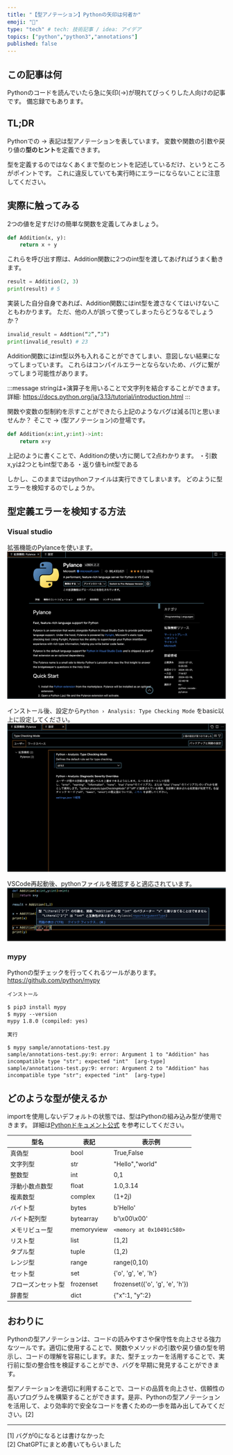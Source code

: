 ```yaml
---
title: "【型アノテーション】Pythonの矢印は何者か"
emoji: "🤔"
type: "tech" # tech: 技術記事 / idea: アイデア
topics: ["python","python3","annotations"]
published: false
---
```



## この記事は何
Pythonのコードを読んでいたら急に矢印(->)が現れてびっくりした人向けの記事です。
備忘録でもあります。

## TL;DR
Pythonでの -> 表記は型アノテーションを表しています。
変数や関数の引数や戻り値の**型のヒント**を定義できます。

型を定義するのではなくあくまで型のヒントを記述しているだけ、というところがポイントです。
これに違反していても実行時にエラーにならないことに注意してください。

## 実際に触ってみる
2つの値を足すだけの簡単な関数を定義してみましょう。

```python
def Addition(x, y):
    return x + y
```

これらを呼び出す際は、Addition関数に2つのint型を渡してあげればうまく動きます。

```python
result = Addition(2, 3)
print(result) # 5
```

実装した自分自身であれば、Addition関数にはint型を渡さなくてはいけないこともわかります。
ただ、他の人が誤って使ってしまったらどうなるでしょうか？

```python
invalid_result = Addtion(“2”,”3”)
print(invalid_result) # 23
```

Addition関数にはint型以外も入れることができてしまい、意図しない結果になってしまっています。
これらはコンパイルエラーとならないため、バグに繋がってしまう可能性があります。

:::message
stringは+演算子を用いることで文字列を結合することができます。
詳細: https://docs.python.org/ja/3.13/tutorial/introduction.html
:::

関数や変数の型制約を示すことができたら上記のようなバグは減る[1]と思いませんか？
そこで -> (型アノテーション)の登場です。

``` python
def Addition(x:int,y:int)->int:
    return x+y
```

上記のように書くことで、Additionの使い方に関して2点わかります。
・引数x,yは2つともint型である
・返り値もint型である

しかし、このままではpythonファイルは実行できてしまいます。
どのように型エラーを検知するのでしょうか。

## 型定義エラーを検知する方法
### Visual studio
拡張機能のPylanceを使います。
![Pylanceをインストール](/images/others/what-is-python-annotations.png)

インストール後、設定から`Python › Analysis: Type Checking Mode` をbasic以上に設定してください。
![Pylance設定](/images/others/what-is-python-annotations2.png)

VSCode再起動後、pythonファイルを確認すると適応されています。
![Pylance設定](/images/others/what-is-python-annotations3.png)



### mypy
Pythonの型チェックを行ってくれるツールがあります。
https://github.com/python/mypy

`インストール`
```
$ pip3 install mypy
$ mypy --version     
mypy 1.8.0 (compiled: yes)
```

`実行`
```
$ mypy sample/annotations-test.py 
sample/annotations-test.py:9: error: Argument 1 to "Addition" has incompatible type "str"; expected "int"  [arg-type]
sample/annotations-test.py:9: error: Argument 2 to "Addition" has incompatible type "str"; expected "int"  [arg-type]
```

## どのような型が使えるか
importを使用しないデフォルトの状態では、型はPythonの組み込み型が使用できます。
詳細は[Pythonドキュメント公式](https://docs.python.org/ja/3/library/stdtypes.html#bitwise-operations-on-integer-types) を参考にしてください。

| 型名 | 表記 | 表示例 | 
| ---- | ---- | ---- |
| 真偽型 | bool | True,False |
| 文字列型 | str | "Hello","world" |
| 整数型 | int | 0,1 |
| 浮動小数点数型 | float | 1.0,3.14 |
| 複素数型 | complex | (1+2j) |
| バイト型 | bytes | b'Hello' |
| バイト配列型 | bytearray | b'\x00\x00' |
| メモリビュー型 | memoryview | `<memory at 0x10491c580>` |
| リスト型 | list | [1,2] |
| タプル型 | tuple | (1,2) |
| レンジ型 | range | range(0,10) | 
| セット型 | set | {'o', 'g', 'e', 'h'} |
| フローズンセット型 | frozenset | frozenset({'o', 'g', 'e', 'h'}) |
| 辞書型 | dict | {"x":1, "y":2} |



## おわりに
Pythonの型アノテーションは、コードの読みやすさや保守性を向上させる強力なツールです。適切に使用することで、関数やメソッドの引数や戻り値の型を明示し、コードの理解を容易にします。また、型チェッカーを活用することで、実行前に型の整合性を検証することができ、バグを早期に発見することができます。

型アノテーションを適切に利用することで、コードの品質を向上させ、信頼性の高いプログラムを構築することができます。是非、Pythonの型アノテーションを活用して、より効率的で安全なコードを書くための一歩を踏み出してみてください。[2]

---

[1] バグが0になるとは書けなかった  
[2] ChatGPTにまとめ書いてもらいました

